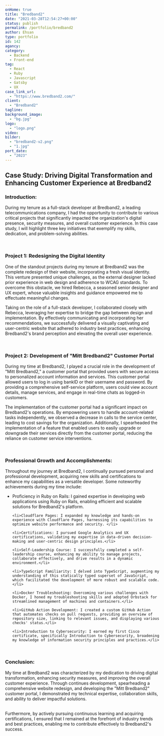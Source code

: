 ```yaml
---
onHome: true
title: "Bredband2"
date: "2021-03-28T12:54:27+00:00"
status: publish
permalink: /portfolio/bredband2
author: Ehsan
type: portfolio
id: 142
agancy:
category:
  - Backend
  - Front-end
tag:
  - React
  - Ruby
  - Javascript
  - Gatsby
  - UX
case_link_url:
  - "https://www.bredband2.com/"
client:
  - "Bredband2"
tagline:
background_image:
  - "bg.jpg"
logo:
  - "logo.png"
video:
bilder:
  - "bredband2-v2.png"
  - "1.jpg"
port_date:
  - "2023"
---
```


<h2> Case Study: Driving Digital Transformation and Enhancing Customer Experience at Bredband2</h2>

<h3>Introduction: </h3>

<p>During my tenure as a full-stack developer at Bredband2, a leading telecommunications company, I had the opportunity to contribute to various critical projects that significantly impacted the organization's digital presence, security measures, and overall customer experience. In this case study, I will highlight three key initiatives that exemplify my skills, dedication, and problem-solving abilities. </p>

<br />
<h3>Project 1: Redesigning the Digital Identity </h3>

<p>One of the standout projects during my tenure at Bredband2 was the complete redesign of their website, incorporating a fresh visual identity. This venture presented unique challenges, as the external designer lacked prior experience in web design and adherence to WCAG standards. To overcome this obstacle, we hired Rebecca, a seasoned senior designer and UX expert, whose valuable insights and guidance empowered me to effectuate meaningful changes.</p>

<p>Taking on the role of a full-stack developer, I collaborated closely with Rebecca, leveraging her expertise to bridge the gap between design and implementation. By effectively communicating and incorporating her recommendations, we successfully delivered a visually captivating and user-centric website that adhered to industry best practices, enhancing Bredband2's brand perception and elevating the overall user experience.</p>

<br />
<h3> Project 2: Development of "Mitt Bredband2" Customer Portal </h3>

<p>During my time at Bredband2, I played a crucial role in the development of "Mitt Bredband2," a customer portal that provided users with secure access to personalized account information and services. This customer portal allowed users to log in using bankID or their username and password. By providing a comprehensive self-service platform, users could view account details, manage services, and engage in real-time chats as logged-in customers.</p>

<p>The implementation of the customer portal had a significant impact on Bredband2's operations. By empowering users to handle account-related tasks independently, we observed a decrease in calls to the service center, leading to cost savings for the organization. Additionally, I spearheaded the implementation of a feature that enabled users to easily upgrade or downgrade their services directly from the customer portal, reducing the reliance on customer service interventions.</p>

<br />
<h3>Professional Growth and Accomplishments:</h3>

<p> Throughout my journey at Bredband2, I continually pursued personal and professional development, acquiring new skills and certifications to enhance my capabilities as a versatile developer. Some noteworthy achievements during my time include:</p>

<ul>
    <li>Proficiency in Ruby on Rails: I gained expertise in developing web applications using Ruby on Rails, enabling efficient and scalable solutions for Bredband2's platform.</li>

    <li>Cloudflare Pages: I expanded my knowledge and hands-on experience with Cloudflare Pages, harnessing its capabilities to optimize website performance and security. </li>

    <li>Certifications: I pursued Google Analytics and UX certifications, validating my expertise in data-driven decision-making and user-centric design principles.</li>

    <li>Self-Leadership Course: I successfully completed a self-leadership course, enhancing my ability to manage projects, collaborate effectively, and drive results in a dynamic environment.</li>

    <li>TypeScript Familiarity: I delved into TypeScript, augmenting my understanding of this statically typed superset of JavaScript, which facilitated the development of more robust and scalable code.</li>

    <li>Docker Troubleshooting: Overcoming various challenges with Docker, I honed my troubleshooting skills and adopted Orbstack for streamlined management of machines and containers.</li>

    <li>GitHub Action Development: I created a custom GitHub Action that automates checks on pull requests, providing an overview of repository size, linking to relevant issues, and displaying various checks' status.</li>

    <li>Introduction to Cybersecurity: I earned my first Cisco certificate, specifically Introduction to Cybersecurity, broadening my knowledge of information security principles and practices.</li>

</ul>
<br />
<h3>Conclusion:</h3>

<p>
My time at Bredband2 was characterized by my dedication to driving digital transformation, enhancing security measures, and improving the overall customer experience. Through continues development, spearheading a comprehensive website redesign, and developing the "Mitt Bredband2" customer portal, I demonstrated my technical expertise, collaboration skills, and ability to deliver impactful solutions.<br /><br />

Furthermore, by actively pursuing continuous learning and acquiring certifications, I ensured that I remained at the forefront of industry trends and best practices, enabling me to contribute effectively to Bredband2's success.</p>
